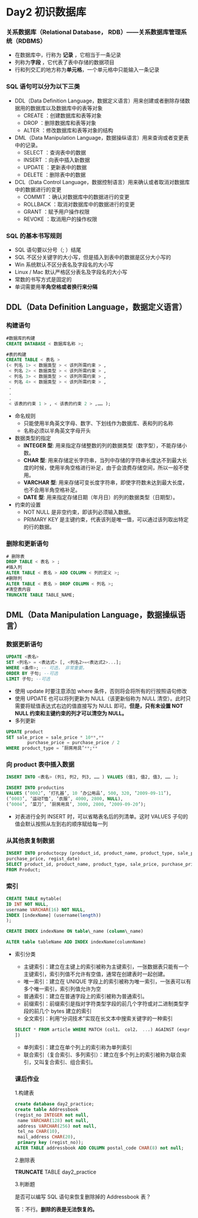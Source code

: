 # Day2 初识数据库

### 关系数据库（Relational Database， RDB）——关系数据库管理系统（RDBMS）

- 在数据库中，行称为 **记录** ，它相当于一条记录
- 列称为**字段** ，它代表了表中存储的数据项目
- 行和列交汇的地方称为**单元格**，一个单元格中只能输入一条记录

### SQL 语句可以分为以下三类

- DDL（Data Definition Language，数据定义语言）用来创建或者删除存储数据用的数据库以及数据库中的表等对象
    - CREATE ：创建数据库和表等对象
    - DROP ：删除数据库和表等对象
    - ALTER ：修改数据库和表等对象的结构
- DML（Data Manipulation Language，数据操纵语言）用来查询或者变更表中的记录。
    - SELECT ：查询表中的数据
    - INSERT ：向表中插入新数据
    - UPDATE ：更新表中的数据
    - DELETE ：删除表中的数据
- DCL（Data Control Language，数据控制语言）用来确认或者取消对数据库中的数据进行的变更
    - COMMIT ：确认对数据库中的数据进行的变更
    - ROLLBACK ：取消对数据库中的数据进行的变更
    - GRANT ：赋予用户操作权限
    - REVOKE ：取消用户的操作权限

### SQL 的基本书写规则

- SQL 语句要以分号（; ）结尾
- SQL 不区分关键字的大小写，但是插入到表中的数据是区分大小写的
- Win 系统默认不区分表名及字段名的大小写
- Linux / Mac 默认严格区分表名及字段名的大小写
- 常数的书写方式是固定的
- 单词需要用**半角空格或者换行来分隔**

## DDL（Data Definition Language，数据定义语言）

### 构建语句

```sql
#数据库的构建
CREATE DATABASE < 数据库名称 >;

#表的构建
CREATE TABLE < 表名 >
(< 列名 1> < 数据类型 > < 该列所需约束 > ,
 < 列名 2> < 数据类型 > < 该列所需约束 > ,
 < 列名 3> < 数据类型 > < 该列所需约束 > ,
 < 列名 4> < 数据类型 > < 该列所需约束 > ,
 .
 .
 .
 < 该表的约束 1 > , < 该表的约束 2 > ,…… );
```

- 命名规则
    - 只能使用半角英文字母、数字、下划线作为数据库、表和列的名称
    - 名称必须以半角英文字母开头
- 数据类型的指定
    - **INTEGER 型**: 用来指定存储整数的列的数据类型（数字型），不能存储小数。
    - **CHAR 型**: 用来存储定长字符串，当列中存储的字符串长度达不到最大长度的时候，使用半角空格进行补足，由于会浪费存储空间，所以一般不使用。
    - **VARCHAR 型**: 用来存储可变长度字符串，即使字符数未达到最大长度，也不会用半角空格补足。
    - **DATE 型**: 用来指定存储日期（年月日）的列的数据类型（日期型）。
- 约束的设置
    - NOT NULL 是非空约束，即该列必须输入数据。
    - PRIMARY KEY 是主键约束，代表该列是唯一值，可以通过该列取出特定的行的数据。

### 删除和更新语句

```sql
# 删除表
DROP TABLE < 表名 > ;
#插入列
ALTER TABLE < 表名 > ADD COLUMN < 列的定义 >;
#删除列
ALTER TABLE < 表名 > DROP COLUMN < 列名 >;
#清空表内容
TRUNCATE TABLE TABLE_NAME;
```

## DML（Data Manipulation Language，数据操纵语言）

### 数据更新语句

```sql
UPDATE <表名>
SET <列名> = <表达式> [, <列名2>=<表达式2>...];
WHERE <条件>; -- 可选， 非常重要。
ORDER BY 子句; --可选
LIMIT 子句; --可选
```

- 使用 update 时要注意添加 where 条件，否则将会将所有的行按照语句修改
- 使用 UPDATE 也可以将列更新为 NULL（该更新俗称为 NULL 清空）。此时只需要将赋值表达式右边的值直接写为 NULL 即可。**但是，只有未设置 NOT NULL 约束和主键约束的列才可以清空为 NULL。**
- 多列更新

```sql
UPDATE product
SET sale_price = sale_price * 10**,**
		purchase_price = purchase_price / 2
WHERE product_type = ’厨房用具’**;**
```

### 向 product 表中插入数据

```sql
INSERT INTO <表名> (列1, 列2, 列3, …… ) VALUES (值1, 值2, 值3, …… );

INSERT INTO productins 
VALUES (’0002’, ’打孔器’, 10 ’办公用品’, 500, 320, ’2009-09-11’),
(’0003’, ’运动T恤’, ’衣服’, 4000, 2800, NULL),
(’0004’, ’菜刀’, ’厨房用具’, 3000, 2800, ’2009-09-20’);
```

- 对表进行全列 INSERT 时，可以省略表名后的列清单。这时 VALUES 子句的值会默认按照从左到右的顺序赋给每一列

### 从其他表复制数据

```sql
INSERT INTO productocpy (product_id, product_name, product_type, sale_price,
purchase_price, regist_date)
SELECT product_id, product_name, product_type, sale_price, purchase_price, regist_date
FROM Product;
```

### 索引

```sql
CREATE TABLE mytable(
ID INT NOT NULL,
username VARCHAR(16) NOT NULL,
INDEX [indexName] (username(length))
);

CREATE INDEX indexName ON table\_name (column\_name)

ALTER table tableName ADD INDEX indexName(columnName)
```

- 索引分类
    - 主键索引：建立在主键上的索引被称为主键索引，一张数据表只能有一个主键索引，索引列值不允许有空值，通常在创建表时一起创建。
    - 唯一索引：建立在 UNIQUE 字段上的索引被称为唯一索引，一张表可以有多个唯一索引，索引列值允许为空
    - 普通索引：建立在普通字段上的索引被称为普通索引。
    - 前缀索引：前缀索引是指对字符类型字段的前几个字符或对二进制类型字段的前几个 bytes 建立的索引
    - 全文索引：利用“分词技术”实现在长文本中搜索关键字的一种索引
    
    ```sql
    SELECT * FROM article WHERE MATCH (col1， col2， ...) AGAINST (expr [ search _ modifier
    ])
    ```
    
    - 单列索引：建立在单个列上的索引称为单列索引
    - 联合索引（复合索引、多列索引）：建立在多个列上的索引被称为联合索引，又叫复合索引、组合索引。
    
    ### 课后作业
    
    1.构建表
    
    ```sql
    create database day2_practice;
    create table Addressbook
    (regist_no INTEGER not null,
     name VARCHAR(128) not null,
     address VARCHAR(256) not null,
     tel_no CHAR(10),
     mail_address CHAR(20),
     primary key (regist_no));
    ALTER TABLE addressbook ADD COLUMN postal_code CHAR(8) not null;
    ```
    
    2.删除表
    
    **TRUNCATE** TABLE day2_practice
    
    3.判断题
    
    是否可以编写 SQL 语句来恢复删除掉的 Addressbook 表？
    
    答：不行。**删除的表是无法恢复的。**